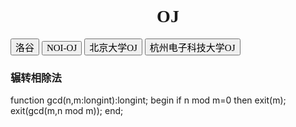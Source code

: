 <html>
<body>
<h1 style="font-family:楷体"><center>OJ</center></h1>
<a href="https://www.luogu.org"><button type="button" style="font-family:楷体;font-size:15px">洛谷</button></a>
<a href="http://oj.noi.cn"><button type="button" style="font-family:楷体;font-size:15px">NOI-OJ</button></a>
<a href="http://poj.org"><button type="button" style="font-family:楷体;font-size:15px">北京大学OJ</button></a>
<a href="http://acm.hdu.edu.cn"><button type="button" style="font-family:楷体;font-size:15px">杭州电子科技大学OJ</button></a>
  <p><h3>辗转相除法</h3>
function gcd(n,m:longint):longint;
  begin
    if n mod m=0 then exit(m);
    exit(gcd(m,n mod m));
  end;</p>
</body>
</html>
